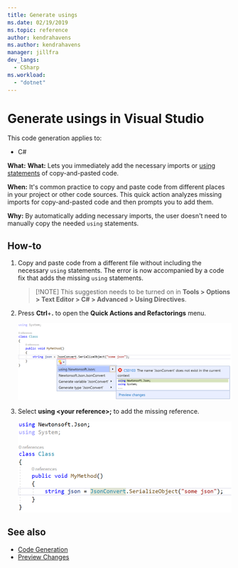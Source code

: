 ```yaml
---
title: Generate usings
ms.date: 02/19/2019
ms.topic: reference
author: kendrahavens
ms.author: kendrahavens
manager: jillfra
dev_langs:
  - CSharp
ms.workload:
  - "dotnet"
---
```

# Generate usings in Visual Studio

This code generation applies to:

- C#

**What:** **What:** Lets you immediately add the necessary imports or [using statements](/dotnet/csharp/language-reference/keywords/using-statement) of copy-and-pasted code.

**When:** It's common practice to copy and paste code from different places in your project or other code sources. This quick action analyzes missing imports for copy-and-pasted code and then prompts you to add them.

**Why:** By automatically adding necessary imports, the user doesn't need to manually copy the needed `using` statements.

## How-to

1. Copy and paste code from a different file without including the necessary `using` statements. The error is now accompanied by a code fix that adds the missing `using` statements.

    > [!NOTE] This suggestion needs to be turned on in **Tools > Options > Text Editor > C# > Advanced > Using Directives**.

2. Press **Ctrl**+**.** to open the **Quick Actions and Refactorings** menu. 

    ![Generate usings](media/generate-using-codefix.png)

3. Select **using \<your reference\>;** to add the missing reference.

    ![Generate usings result](media/generate-using-result.png)

## See also

- [Code Generation](../code-generation-in-visual-studio.md)
- [Preview Changes](../../ide/preview-changes.md)